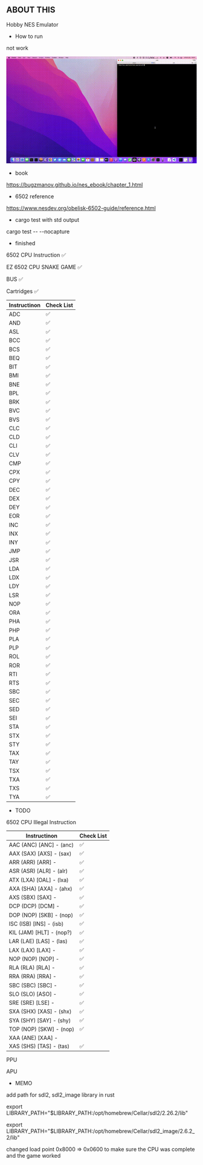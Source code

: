 ## ABOUT THIS
Hobby NES Emulator

- How to run

not work

![snake_game](./docs/snake_game.gif)


- book

https://bugzmanov.github.io/nes_ebook/chapter_1.html

- 6502 reference

https://www.nesdev.org/obelisk-6502-guide/reference.html

- cargo test with std output

cargo test -- --nocapture

- finished

6502 CPU Instruction ✅

EZ 6502 CPU SNAKE GAME ✅

BUS ✅

Cartridges ✅

|Instructinon  |Check List|
|--------------|----------|
|ADC           | ✅       |
|AND           | ✅       |
|ASL           | ✅       |
|BCC           | ✅       |
|BCS           | ✅       |
|BEQ           | ✅       |
|BIT           | ✅       |
|BMI           | ✅       |
|BNE           | ✅       |
|BPL           | ✅       |
|BRK           | ✅       |
|BVC           | ✅       |
|BVS           | ✅       |
|CLC           | ✅       |
|CLD           | ✅       |
|CLI           | ✅       |
|CLV           | ✅       |
|CMP           | ✅       |
|CPX           | ✅       |
|CPY           | ✅       |
|DEC           | ✅       |
|DEX           | ✅       |
|DEY           | ✅       |
|EOR           | ✅       |
|INC           | ✅       |
|INX           | ✅       |
|INY           | ✅       |
|JMP           | ✅       |
|JSR           | ✅       | 
|LDA           | ✅       |
|LDX           | ✅       |
|LDY           | ✅       |
|LSR           | ✅       |
|NOP           | ✅       |
|ORA           | ✅       |
|PHA           | ✅       |
|PHP           | ✅       |
|PLA           | ✅       |
|PLP           | ✅       |
|ROL           | ✅       |
|ROR           | ✅       |
|RTI           | ✅       |
|RTS           | ✅       |
|SBC           | ✅       |
|SEC           | ✅       |
|SED           | ✅       |
|SEI           | ✅       |
|STA           | ✅       |
|STX           | ✅       |
|STY           | ✅       |
|TAX           | ✅       |
|TAY           | ✅       |
|TSX           | ✅       |
|TXA           | ✅       |
|TXS           | ✅       |
|TYA           | ✅       |


- TODO

6502 CPU Illegal Instruction

|Instructinon             |Check List|
|-------------------------|----------|
|AAC (ANC) [ANC] - (anc)  | ✅       |
|AAX (SAX) [AXS] - (sax)  | ✅       |
|ARR (ARR) [ARR] -        | ✅       |
|ASR (ASR) [ALR] - (alr)  | ✅       |
|ATX (LXA) [OAL] - (lxa)  | ✅       |
|AXA (SHA) [AXA] - (ahx)  | ✅       |
|AXS (SBX) [SAX] -        | ✅       |
|DCP (DCP) [DCM] -        | ✅       |
|DOP (NOP) [SKB] - (nop)  | ✅       |
|ISC (ISB) [INS] - (isb)  | ✅       |
|KIL (JAM) [HLT] - (nop?) | ✅       |
|LAR (LAE) [LAS] - (las)  | ✅       |
|LAX (LAX) [LAX] -        | ✅       |
|NOP (NOP) [NOP] -        | ✅       |
|RLA (RLA) [RLA] -        | ✅       |
|RRA (RRA) [RRA] -        | ✅       |
|SBC (SBC) [SBC] -        | ✅       |
|SLO (SLO) [ASO] -        | ✅       |
|SRE (SRE) [LSE] -        | ✅       |
|SXA (SHX) [XAS] - (shx)  | ✅       |
|SYA (SHY) [SAY] - (shy)  | ✅       |
|TOP (NOP) [SKW] - (nop)  | ✅       |
|XAA (ANE) [XAA] -        |          |
|XAS (SHS) [TAS] - (tas)  | ✅       |



PPU

APU

- MEMO

add path for sdl2, sdl2_image library in rust

export LIBRARY_PATH="$LIBRARY_PATH:/opt/homebrew/Cellar/sdl2/2.26.2/lib"

export LIBRARY_PATH="$LIBRARY_PATH:/opt/homebrew/Cellar/sdl2_image/2.6.2_2/lib"

changed load point 0x8000 => 0x0600 to make sure the CPU was complete and the game worked
